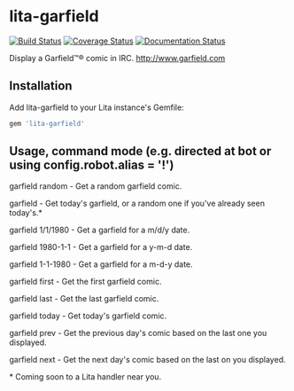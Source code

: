 # lita-garfield

[![Build Status](https://travis-ci.org/onewheelskyward/lita-garfield.png?branch=master)](https://travis-ci.org/onewheelskyward/lita-garfield)
[![Coverage Status](https://coveralls.io/repos/onewheelskyward/lita-garfield/badge.png)](https://coveralls.io/r/onewheelskyward/lita-garfield)
[![Documentation Status](https://readthedocs.org/projects/lita-garfield/badge/?version=latest)](https://readthedocs.org/projects/lita-garfield/?badge=latest)

Display a Garfield™® comic in IRC.  http://www.garfield.com

## Installation

Add lita-garfield to your Lita instance's Gemfile:

``` ruby
gem 'lita-garfield'
```

## Usage, command mode (e.g. directed at bot or using config.robot.alias = '!')

garfield random - Get a random garfield comic.

garfield - Get today's garfield, or a random one if you've already seen today's.*

garfield 1/1/1980 - Get a garfield for a m/d/y date.

garfield 1980-1-1 - Get a garfield for a y-m-d date.

garfield 1-1-1980 - Get a garfield for a m-d-y date.

garfield first - Get the first garfield comic.

garfield last - Get the last garfield comic.

garfield today - Get today's garfield comic.

garfield prev - Get the previous day's comic based on the last one you displayed.

garfield next - Get the next day's comic based on the last on you displayed.

\* Coming soon to a Lita handler near you.

